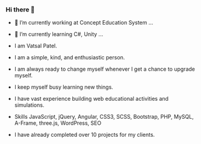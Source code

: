 ### Hi there 👋
- 🔭 I’m currently working at Concept Education System ...
- 🌱 I’m currently learning C#, Unity ...
- I am Vatsal Patel.
- I am a simple, kind, and enthusiastic person.
- I am always ready to change myself whenever I get a chance to upgrade myself.
- I keep myself busy learning new things.
- I have vast experience building web educational activities and simulations.
- Skills
        JavaScript, jQuery,
        Angular,
        CSS3, SCSS, Bootstrap,
        PHP, MySQL,
        A-Frame, three.js,
        WordPress, SEO
       
- I have already completed over 10 projects for my clients.
